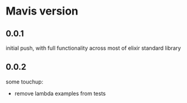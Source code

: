 # Mavis version

## 0.0.1

initial push, with full functionality across most of elixir standard library

## 0.0.2

some touchup:
- remove lambda examples from tests